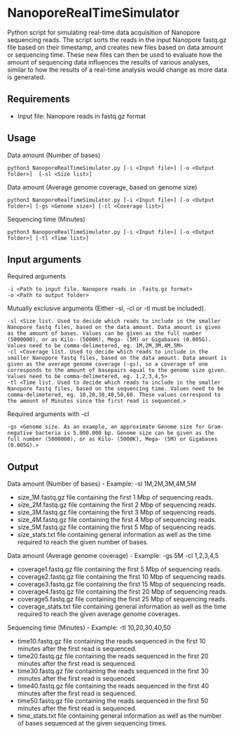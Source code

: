 # NanoporeRealTimeSimulator
Python script for simulating real-time data acquisition of Nanopore sequencing reads. The script sorts the reads in the input Nanopore fastq.gz file based on their timestamp, and creates new files based on data amount or sequencing time. These new files can then be used to evaluate how the amount of sequencing data influences the results of various analyses, similar to how the results of a real-time analysis would change as more data is generated.

## Requirements

- Input file: Nanopore reads in fastq.gz format

## Usage
Data amount (Number of bases)
```
python3 NanoporeRealTimeSimulator.py [-i <Input file>] [-o <Output folder>]  [-sl <Size list>]
```
Data amount (Average genome coverage, based on genome size)
```
python3 NanoporeRealTimeSimulator.py [-i <Input file>] [-o <Output folder>] [-gs <Genome size>] [-cl <Coverage list>]
```
Sequencing time (Minutes)
```
python3 NanoporeRealTimeSimulator.py [-i <Input file>] [-o <Output folder>] [-tl <Time list>]
```

## Input arguments

Required arguments
```
-i <Path to input file. Nanopore reads in .fastq.gz format>
-o <Path to output folder>
```
Mutually exclusive arguments (Either -sl, -cl or -tl must be included).
```
-sl <Size list. Used to decide which reads to include in the smaller Nanopore fastq files, based on the data amount. Data amount is given as the amount of bases. Values can be given as the full number (5000000), or as Kilo- (5000K), Mega- (5M) or Gigabases (0.005G). Values need to be comma-delimetered, eg. 1M,2M,3M,4M,5M>
-cl <Coverage list. Used to decide which reads to include in the smaller Nanopore fastq files, based on the data amount. Data amount is given as the average genome coverage (-gs), so a coverage of one corresponds to the amount of basepairs equal to the genome size given. Values need to be comma-delimetered, eg. 1,2,3,4,5>
-tl <Time list. Used to decide which reads to include in the smaller Nanopore fastq files, based on the sequencing time. Values need to be comma-delimetered, eg. 10,20,30,40,50,60. These values correspond to the amount of Minutes since the first read is sequenced.>
```
Required arguments with -cl
```
-gs <Genome size. As an example, an approximate Genome size for Gram-negative bacteria is 5.000.000 bp. Genome size can be given as the full number (5000000), or as Kilo- (5000K), Mega- (5M) or Gigabases (0.005G).>
```
## Output
Data amount (Number of bases) - Example: -sl 1M,2M,3M,4M,5M
- size_1M.fastq.gz file containing the first 1 Mbp of sequencing reads.
- size_2M.fastq.gz file containing the first 2 Mbp of sequencing reads.
- size_3M.fastq.gz file containing the first 3 Mbp of sequencing reads.
- size_4M.fastq.gz file containing the first 4 Mbp of sequencing reads.
- size_5M.fastq.gz file containing the first 5 Mbp of sequencing reads.
- size_stats.txt file containing general information as well as the time required to reach the given number of bases.

Data amount (Average genome coverage) - Example: -gs 5M -cl 1,2,3,4,5
- coverage1.fastq.gz file containing the first 5 Mbp of sequencing reads.
- coverage2.fastq.gz file containing the first 10 Mbp of sequencing reads.
- coverage3.fastq.gz file containing the first 15 Mbp of sequencing reads.
- coverage4.fastq.gz file containing the first 20 Mbp of sequencing reads.
- coverage5.fastq.gz file containing the first 25 Mbp of sequencing reads.
- coverage_stats.txt file containing general information as well as the time required to reach the given average genome coverages.

Sequencing time (Minutes) - Example: -tl 10,20,30,40,50
- time10.fastq.gz file containing the reads sequenced in the first 10 minutes after the first read is sequenced.
- time20.fastq.gz file containing the reads sequenced in the first 20 minutes after the first read is sequenced.
- time30.fastq.gz file containing the reads sequenced in the first 30 minutes after the first read is sequenced.
- time40.fastq.gz file containing the reads sequenced in the first 40 minutes after the first read is sequenced.
- time50.fastq.gz file containing the reads sequenced in the first 50 minutes after the first read is sequenced.
- time_stats.txt file containing general information as well as the number of bases sequenced at the given sequencing times.
